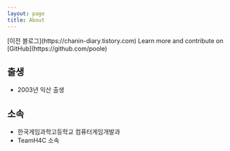 ```yaml
---
layout: page
title: About
---
```


<p class="message">
[이전 블로그](https://chanin-diary.tistory.com) 
Learn more and contribute on [GitHub](https://github.com/poole)
</p>

## 출생

- 2003년 익산 출생

## 소속

- 한국게임과학고등학교 컴퓨터게임개발과
- TeamH4C 소속
